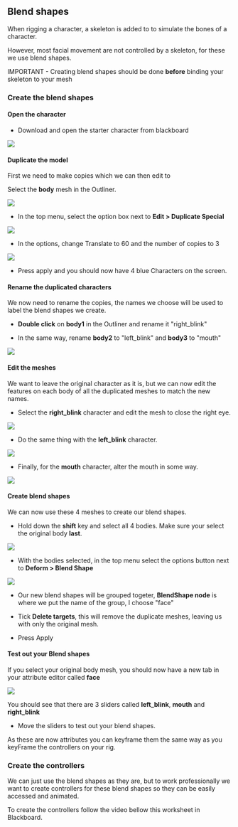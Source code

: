 ## Blend shapes

When rigging a character, a skeleton is added to to simulate the bones of a character. 

However, most facial movement are not controlled by a skeleton, for these we use blend shapes.

IMPORTANT - Creating blend shapes should be done **before** binding your skeleton to your mesh

### Create the blend shapes

#### Open the character

- Download and open the starter character from blackboard

![](images/import_character.png)

#### Duplicate the model

First we need to make copies which we can then edit to 

Select the **body** mesh in the Outliner.

![](images/select_body.png)

- In the top menu, select the option box next to **Edit > Duplicate Special**

![](images/duplicate_special.png)

- In the options, change Translate to 60 and the number of copies to 3

![](images/duplicate_special_options.png)

- Press apply and you should now have 4 blue Characters on the screen.

#### Rename the duplicated characters

We now need to rename the copies, the names we choose will be used to label the blend shapes we create.

- **Double click** on **body1** in the Outliner and rename it "right_blink"

- In the same way, rename **body2** to "left_blink" and
**body3** to "mouth"

![](images/rename_bodies.png)


#### Edit the meshes

We want to leave the original character as it is, but we can now edit the features on each body of all the duplicated meshes to match the new names.

- Select the **right_blink** character and edit the mesh to close the right eye.

![](images/right_blink.png)

- Do the same thing with the **left_blink** character.

![](images/left_blink.png)

- Finally, for the **mouth** character, alter the mouth in some way.

![](images/mouth.png)


#### Create blend shapes

We can now use these 4 meshes to create our blend shapes.

- Hold down the **shift** key and select all 4 bodies. Make sure your select the original body **last**.

![](images/bodies.png)

- With the bodies selected, in the top menu select the options button next to **Deform > Blend Shape** 

![](images/blend_shape_options.png)


- Our new blend shapes will be grouped togeter, **BlendShape node** is where we put the name of the group, I choose "face"

- Tick **Delete targets**, this will remove the duplicate meshes, leaving us with only the original mesh.

- Press Apply

#### Test out your Blend shapes

If you select your original body mesh, you should now have a new tab in your attribute editor called **face**

![](images/face_blend_shapes.png)

You should see that there are 3 sliders called **left_blink**, **mouth** and **right_blink**

- Move the sliders to test out your blend shapes.

As these are now attributes you can keyframe them the same way as you keyFrame the controllers on your rig. 

### Create the controllers

We can just use the blend shapes as they are, but to work professionally we want to create controllers for these blend shapes so they can be easily accessed and animated.

To create the controllers follow the video bellow this worksheet in Blackboard.


